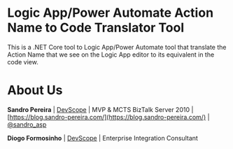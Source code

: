 # Logic App/Power Automate Action Name to Code Translator Tool
This is a .NET Core tool to Logic App/Power Automate tool that translate the Action Name that we see on the Logic App editor to its equivalent in the code view. 

# About Us
**Sandro Pereira** | [DevScope](http://www.devscope.net/) | MVP & MCTS BizTalk Server 2010 | [https://blog.sandro-pereira.com/](https://blog.sandro-pereira.com/) | [@sandro_asp](https://twitter.com/sandro_asp)

**Diogo Formosinho** | [DevScope](http://www.devscope.net/) | Enterprise Integration Consultant
